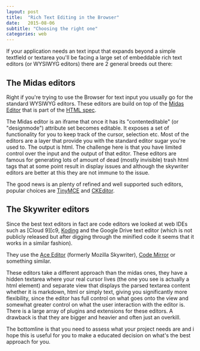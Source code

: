 ```yaml
---
layout: post
title:  "Rich Text Editing in the Browser"
date:   2015-08-06
subtitle: "Choosing the right one"
categories: web
---
```


If your application needs an text input that expands beyond a simple textfield or textarea you'll be facing a large set of embeddable rich text editors (or WYSIWYG editors) there are 2 general breeds out there:

The Midas editors
-----------------

Right if you're trying to use the Browser for text input you usually go for the standard WYSIWYG editors.
These editors are build on top of the [Midas Editor][midas-editor] that is part of the [HTML spec][w3-design-mode].

The Midas editor is an iframe that once it has its "contenteditable" (or "designmode") attribute set becomes editable. It exposes a set of functionality for you to keep track of the cursor, selection etc. Most of the editors are a layer that provide you with the standard editor sugar you're used to. The output is html. The challenge here is that you have limited control over the input and the output of that editor. These editors are famous for generating lots of amount of dead (mostly invisible) trash html tags that at some point result in display issues and although the skywriter editors are better at this they are not immune to the issue.

The good news is an plenty of refined and well supported such editors, popular choices are [TinyMCE][tiny-mce] and [CKEditor][ck-editor].

The Skywriter editors
---------------------

Since the best text editors in fact are code editors we looked at web IDEs such as [Cloud 9][c9, [Koding][koding] and the Google Drive text editor (which is not publicly released but after digging through the minified code it seems that it works in a similar fashion).

They use the [Ace Editor][ace-editor] (formerly Mozilla Skywriter), [Code Mirror][code-mirror] or something similar.

These editors take a different approach than the midas ones, they have a hidden textarea where your real cursor lives (the one you see is actually a html element) and separate view that displays the parsed textarea content whether it is markdown, html or simply text, giving you significantly more flexibility, since the editor has full control on what goes onto the view and somewhat greater control on what the user interaction with the editor is. There is a large array of plugins and extensions for these editors. A drawback is that they are bigger and heavier and often just an overkill.

The bottomline is that you need to assess what your project needs are and i hope this is useful for you to make a educated decision on what's the best approach for you.

[ck-editor]: http://ckeditor.com/ "CKEditor"
[tiny-mce]: http://www.tinymce.com/ "TinyMCE"
[w3-design-mode]: http://www.w3.org/TR/2008/WD-html5-20080610/editing.html "W3 html editing"
[midas-editor]: https://developer.mozilla.org/en-US/docs/Mozilla/Projects/Midas "Midas Editor"
[ace-editor]: http://ace.c9.io/#nav=about "Ace Editor"
[code-mirror]: https://codemirror.net/ "Code Mirror"
[c9]: https://c9.io/ "Cloud 9 Web IDE"
[koding]: https://koding.com/ "Koding Web IDE"
